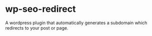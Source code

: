 # wp-seo-redirect
A wordpress plugin that automatically generates a subdomain which redirects to your post or page.
